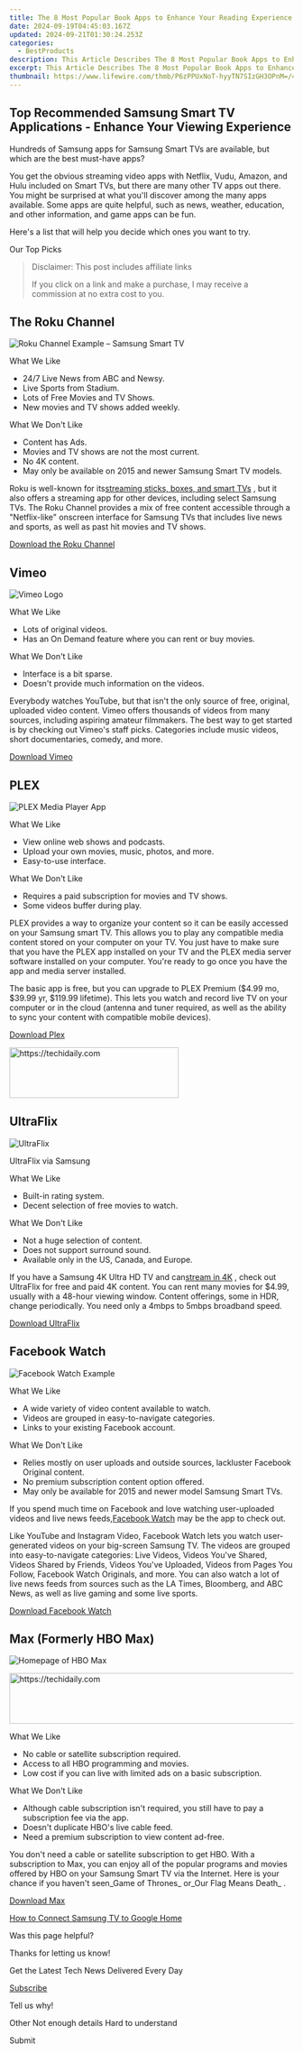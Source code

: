 ```yaml
---
title: The 8 Most Popular Book Apps to Enhance Your Reading Experience
date: 2024-09-19T04:45:03.167Z
updated: 2024-09-21T01:30:24.253Z
categories:
  - BestProducts
description: This Article Describes The 8 Most Popular Book Apps to Enhance Your Reading Experience
excerpt: This Article Describes The 8 Most Popular Book Apps to Enhance Your Reading Experience
thumbnail: https://www.lifewire.com/thmb/P6zPPUxNoT-hyyTN7SIzGH3OPnM=/400x300/filters:no_upscale():max_bytes(150000):strip_icc():format(webp)/10-best-reading-book-apps-of-2019-featured-745b40a6eecc4359a3325369152405bc.jpg
---
```


## Top Recommended Samsung Smart TV Applications - Enhance Your Viewing Experience

Hundreds of Samsung apps for Samsung Smart TVs are available, but which are the best must-have apps?

 You get the obvious streaming video apps with Netflix, Vudu, Amazon, and Hulu included on Smart TVs, but there are many other TV apps out there. You might be surprised at what you'll discover among the many apps available. Some apps are quite helpful, such as news, weather, education, and other information, and game apps can be fun.

 Here's a list that will help you decide which ones you want to try.

 Our Top Picks

>  Disclaimer: This post includes affiliate links
>
>  If you click on a link and make a purchase, I may receive a commission at no extra cost to you.
>

## The Roku Channel

![Roku Channel Example – Samsung Smart TV](https://www.lifewire.com/thmb/XCuRBK6nHpBdYPRunf9aw5MDXp8=/1500x0/filters:no_upscale():max_bytes(150000):strip_icc():format(webp)/the-roku-channel-samsung-example-1700-zzz-4b576b313fbc448a951648b958e68dbf.jpg)

 What We Like

* 24/7 Live News from ABC and Newsy.
* Live Sports from Stadium.
* Lots of Free Movies and TV Shows.
* New movies and TV shows added weekly.

 What We Don't Like

* Content has Ads.
* Movies and TV shows are not the most current.
* No 4K content.
* May only be available on 2015 and newer Samsung Smart TV models.

 Roku is well-known for its[streaming sticks, boxes, and smart TVs](https://www.lifewire.com/what-is-a-roku-4142216) , but it also offers a streaming app for other devices, including select Samsung TVs. The Roku Channel provides a mix of free content accessible through a "Netflix-like" onscreen interface for Samsung TVs that includes live news and sports, as well as past hit movies and TV shows.

[Download the Roku Channel](https://shop-links.co/link/?exclusive=1&publisher_slug=itechdaily19598&url=https%3A%2F%2Fwww.samsung.com%2Fus%2Fappstore%2Fapp%2FG18183011458)

## Vimeo

![Vimeo Logo](https://www.lifewire.com/thmb/cFODH7VbkWYyOdZemF8giY0e6nQ=/1500x0/filters:no_upscale():max_bytes(150000):strip_icc():format(webp)/vimeo-samsung-apps-599357d703f4020011c57397.jpg)

 What We Like

* Lots of original videos.
* Has an On Demand feature where you can rent or buy movies.

 What We Don't Like

* Interface is a bit sparse.
* Doesn't provide much information on the videos.

 Everybody watches YouTube, but that isn't the only source of free, original, uploaded video content. Vimeo offers thousands of videos from many sources, including aspiring amateur filmmakers. The best way to get started is by checking out Vimeo's staff picks. Categories include music videos, short documentaries, comedy, and more.

[Download Vimeo](https://shop-links.co/link/?exclusive=1&publisher_slug=itechdaily19598&url=https%3A%2F%2Fwww.samsung.com%2Fus%2Fappstore%2Fapp%2FG00000364866)

## PLEX

![PLEX Media Player App](https://www.lifewire.com/thmb/yZVBdXAAOhVlGkIdBzVqrS2SjDs=/1500x0/filters:no_upscale():max_bytes(150000):strip_icc():format(webp)/plex-samsung-apps-599356d9d088c00013d01190.jpg)

 What We Like

* View online web shows and podcasts.
* Upload your own movies, music, photos, and more.
* Easy-to-use interface.

 What We Don't Like

* Requires a paid subscription for movies and TV shows.
* Some videos buffer during play.

 PLEX provides a way to organize your content so it can be easily accessed on your Samsung smart TV. This allows you to play any compatible media content stored on your computer on your TV. You just have to make sure that you have the PLEX app installed on your TV and the PLEX media server software installed on your computer. You're ready to go once you have the app and media server installed.

 The basic app is free, but you can upgrade to PLEX Premium ($4.99 mo, $39.99 yr, $119.99 lifetime). This lets you watch and record live TV on your computer or in the cloud (antenna and tuner required, as well as the ability to sync your content with compatible mobile devices).

[Download Plex](https://support.plex.tv/articles/204080173-which-smart-tv-models-are-supported/)

<!-- affiliate ads begin -->
<a href="https://aligracehair.sjv.io/c/5597632/1975836/19272" target="_top" id="1975836">
  <img src="//a.impactradius-go.com/display-ad/19272-1975836" border="0" alt="https://techidaily.com" width="300" height="90"/>
</a>
<img height="0" width="0" src="https://aligracehair.sjv.io/i/5597632/1975836/19272" style="position:absolute;visibility:hidden;" border="0" />
<!-- affiliate ads end -->

## UltraFlix

![UltraFlix](https://www.lifewire.com/thmb/FI3ZOF0Mvu9PBxUE4i7L5Xh-MxM=/1500x0/filters:no_upscale():max_bytes(150000):strip_icc():format(webp)/ultraflix-samsung-apps-b-5993575a0d327a00106ac2cc.jpg)

UltraFlix via Samsung

 What We Like

* Built-in rating system.
* Decent selection of free movies to watch.

 What We Don't Like

* Not a huge selection of content.
* Does not support surround sound.
* Available only in the US, Canada, and Europe.

 If you have a Samsung 4K Ultra HD TV and can[stream in 4K](https://www.lifewire.com/4k-resolution-overview-and-perspective-1846842) , check out UltraFlix for free and paid 4K content. You can rent many movies for $4.99, usually with a 48-hour viewing window. Content offerings, some in HDR, change periodically. You need only a 4mbps to 5mbps broadband speed.

[Download UltraFlix](https://shop-links.co/link/?exclusive=1&publisher_slug=itechdaily19598&url=https%3A%2F%2Fwww.samsung.com%2Fus%2Fappstore%2Fapp%2FG14283000249)

## Facebook Watch

![Facebook Watch Example](https://www.lifewire.com/thmb/lto8CDcczmgcip1oebsofD1NeDg=/1500x0/filters:no_upscale():max_bytes(150000):strip_icc():format(webp)/facebook-watch-exmaple-1-c8f2085c1ff449019c3cfa04b4b4870c.jpg)

 What We Like

* A wide variety of video content available to watch.
* Videos are grouped in easy-to-navigate categories.
* Links to your existing Facebook account.

 What We Don't Like

* Relies mostly on user uploads and outside sources, lackluster Facebook Original content.
* No premium subscription content option offered.
* May only be available for 2015 and newer model Samsung Smart TVs.

 If you spend much time on Facebook and love watching user-uploaded videos and live news feeds,[Facebook Watch](https://www.lifewire.com/what-is-facebook-watch-4175805) may be the app to check out.

 Like YouTube and Instagram Video, Facebook Watch lets you watch user-generated videos on your big-screen Samsung TV. The videos are grouped into easy-to-navigate categories: Live Videos, Videos You've Shared, Videos Shared by Friends, Videos You've Uploaded, Videos from Pages You Follow, Facebook Watch Originals, and more. You can also watch a lot of live news feeds from sources such as the LA Times, Bloomberg, and ABC News, as well as live gaming and some live sports.

[Download Facebook Watch](https://shop-links.co/link/?exclusive=1&publisher_slug=itechdaily19598&url=https%3A%2F%2Fwww.samsung.com%2Fus%2Fappstore%2Fapp%2F000000035974)

## Max (Formerly HBO Max)

![Homepage of HBO Max ](https://www.lifewire.com/thmb/JXU4WQvhBT7yBrok3XB1YxTHxSw=/1500x0/filters:no_upscale():max_bytes(150000):strip_icc():format(webp)/HBOmax-46e80682131e4d1f80354e131b5d1ea7.jpg)

<!-- affiliate ads begin -->
<a href="https://ephamedtechinc.pxf.io/c/5597632/2136626/26400" target="_top" id="2136626">
  <img src="//a.impactradius-go.com/display-ad/26400-2136626" border="0" alt="https://techidaily.com" width="728" height="90"/>
</a>
<img height="0" width="0" src="https://ephamedtechinc.pxf.io/i/5597632/2136626/26400" style="position:absolute;visibility:hidden;" border="0" />
<!-- affiliate ads end -->

 What We Like

* No cable or satellite subscription required.
* Access to all HBO programming and movies.
* Low cost if you can live with limited ads on a basic subscription.

 What We Don't Like

* Although cable subscription isn't required, you still have to pay a subscription fee via the app.
* Doesn't duplicate HBO's live cable feed.
* Need a premium subscription to view content ad-free.

 You don't need a cable or satellite subscription to get HBO. With a subscription to Max, you can enjoy all of the popular programs and movies offered by HBO on your Samsung Smart TV via the Internet. Here is your chance if you haven't seen_Game of Thrones_ or_Our Flag Means Death_ .

[Download Max](https://shop-links.co/link/?exclusive=1&publisher_slug=itechdaily19598&url=https%3A%2F%2Fwww.samsung.com%2Fus%2Fappstore%2Fapp%2FG16040006493)

[How to Connect Samsung TV to Google Home](https://www.lifewire.com/connect-samsung-tv-to-google-home-5191002)

Was this page helpful?

Thanks for letting us know!

 Get the Latest Tech News Delivered Every Day

[Subscribe](https://www.lifewire.com/#)

Tell us why!

 Other  Not enough details  Hard to understand

 Submit

<ins class="adsbygoogle"
     style="display:block"
     data-ad-format="autorelaxed"
     data-ad-client="ca-pub-7571918770474297"
     data-ad-slot="1223367746"></ins>

<ins class="adsbygoogle"
     style="display:block"
     data-ad-client="ca-pub-7571918770474297"
     data-ad-slot="8358498916"
     data-ad-format="auto"
     data-full-width-responsive="true"></ins>



